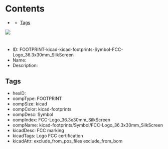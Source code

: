 



Contents
========

* [](#)
	* [Tags](#tags)
  
![][im]
# 

- ID: FOOTPRINT-kicad-kicad-footprints-Symbol-FCC-Logo_36.3x30mm_SilkScreen
- Name: 
- Description: 

## Tags

- hexID: 
- oompType: FOOTPRINT
- oompSize: kicad
- oompColor: kicad-footprints
- oompDesc: Symbol
- oompIndex: FCC-Logo_36.3x30mm_SilkScreen
- oompName: kicad-footprints/Symbol/FCC-Logo_36.3x30mm_SilkScreen
- kicadDesc: FCC marking
- kicadTags: Logo FCC certification
- kicadAttr: exclude_from_pos_files exclude_from_bom



[im]: image.png
